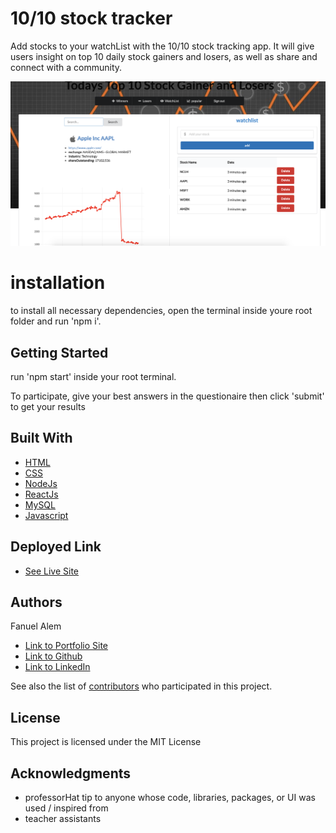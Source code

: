 # 10/10 stock tracker

Add stocks to your watchList with the 10/10 stock tracking app. It will give users insight on top 10 daily stock gainers and losers, as well as share and connect with a community. 


![Project Image](stock.png)

# installation 

to install all necessary dependencies, open the terminal inside youre root folder and run 'npm i'. 

## Getting Started
run 'npm start' inside your root terminal.

To participate, give your best answers in the questionaire then click 'submit' to get your results

## Built With

* [HTML](https://developer.mozilla.org/en-US/docs/Web/HTML)
* [CSS](https://developer.mozilla.org/en-US/docs/Web/CSS)
* [NodeJs](https://developer.mozilla.org/en-US/docs/Glossary/Node.js)
* [ReactJs](https://developer.mozilla.org/en-US/docs/Learn/Tools_and_testing/Client-side_JavaScript_frameworks/React_getting_started)
* [MySQL](https://www.siteground.com/tutorials/php-mysql/mysql/)
* [Javascript](https://developer.mozilla.org/en-US/docs/Web/JavaScript)

## Deployed Link

* [See Live Site](#)


## Authors

Fanuel Alem 

- [Link to Portfolio Site](#)
- [Link to Github](https://github.com/fanuelalem/basic-portfolio-new)
- [Link to LinkedIn](https://www.linkedin.com/in/fanuel-alem-12991b32/)

See also the list of [contributors](https://github.com/your/project/contributors) who participated in this project.

## License

This project is licensed under the MIT License 

## Acknowledgments

* professorHat tip to anyone whose code, libraries, packages, or UI was used  / inspired from
* teacher assistants
